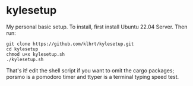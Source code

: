 # kylesetup

My personal basic setup. To install, first install Ubuntu 22.04 Server. Then run:
```
git clone https://github.com/klhrt/kylesetup.git
cd kylesetup
chmod u+x kylesetup.sh
./kylesetup.sh
```

That's it! edit the shell script if you want to omit the cargo packages; porsmo is a pomodoro timer and ttyper is a terminal typing speed test.
